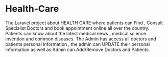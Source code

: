 # Health-Care
The Laravel project about HEALTH CARE where patients can  Find , Consult Specialist Doctors and book appointment online all over the country.  Patients can know about the  latest medical news , medical science invention and common diseases. The Admin has access all doctors and patients personal information , the admin can UPDATE their personal information as well as Admin can Add/Remove Doctors and Patients.
